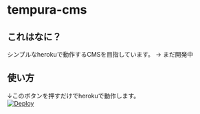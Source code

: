 tempura-cms
====

## これはなに？

シンプルなherokuで動作するCMSを目指しています。
→ まだ開発中

## 使い方

↓このボタンを押すだけでherokuで動作します。  
[![Deploy](https://www.herokucdn.com/deploy/button.png)](https://heroku.com/deploy)
